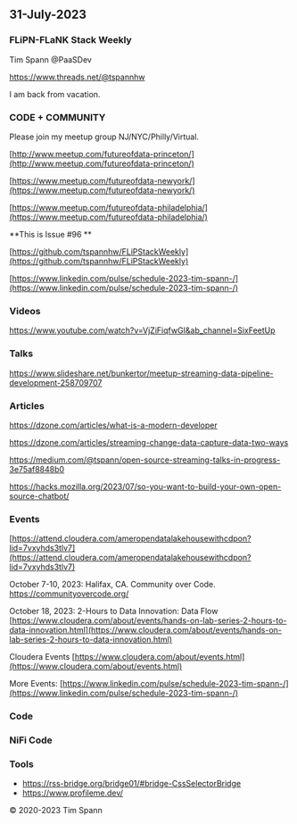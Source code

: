 ## 31-July-2023

### FLiPN-FLaNK Stack Weekly

Tim Spann @PaaSDev

https://www.threads.net/@tspannhw

I am back from vacation.

### CODE + COMMUNITY

Please join my meetup group NJ/NYC/Philly/Virtual. 

[http://www.meetup.com/futureofdata-princeton/](http://www.meetup.com/futureofdata-princeton/)

[https://www.meetup.com/futureofdata-newyork/](https://www.meetup.com/futureofdata-newyork/)

[https://www.meetup.com/futureofdata-philadelphia/](https://www.meetup.com/futureofdata-philadelphia/)


**This is Issue #96 **

[https://github.com/tspannhw/FLiPStackWeekly](https://github.com/tspannhw/FLiPStackWeekly)

[https://www.linkedin.com/pulse/schedule-2023-tim-spann-/](https://www.linkedin.com/pulse/schedule-2023-tim-spann-/)



### Videos

https://www.youtube.com/watch?v=VjZiFiqfwGI&ab_channel=SixFeetUp

### Talks

https://www.slideshare.net/bunkertor/meetup-streaming-data-pipeline-development-258709707


### Articles

https://dzone.com/articles/what-is-a-modern-developer

https://dzone.com/articles/streaming-change-data-capture-data-two-ways

https://medium.com/@tspann/open-source-streaming-talks-in-progress-3e75af8848b0

https://hacks.mozilla.org/2023/07/so-you-want-to-build-your-own-open-source-chatbot/

### Events

[https://attend.cloudera.com/ameropendatalakehousewithcdpon?lid=7vxyhds3tlv7](https://attend.cloudera.com/ameropendatalakehousewithcdpon?lid=7vxyhds3tlv7)

October 7-10, 2023:  Halifax, CA.   Community over Code.
https://communityovercode.org/

October 18, 2023:  2-Hours to Data Innovation:   Data Flow
[https://www.cloudera.com/about/events/hands-on-lab-series-2-hours-to-data-innovation.html](https://www.cloudera.com/about/events/hands-on-lab-series-2-hours-to-data-innovation.html)

Cloudera Events
[https://www.cloudera.com/about/events.html](https://www.cloudera.com/about/events.html)

More Events:
[https://www.linkedin.com/pulse/schedule-2023-tim-spann-/](https://www.linkedin.com/pulse/schedule-2023-tim-spann-/)



### Code


### NiFi Code


### Tools

* https://rss-bridge.org/bridge01/#bridge-CssSelectorBridge
* https://www.profileme.dev/


&copy; 2020-2023 Tim Spann

